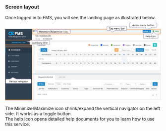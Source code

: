 ### Screen layout

Once logged in to FMS, you will see the landing page as illustrated below.![](/assets/screen-layout.png)

The Minimize/Maximize icon shrink/expand the vertical navigator on the left side. It works as a toggle button.  
The help icon opens detailed help documents for you to learn how to use this service.

